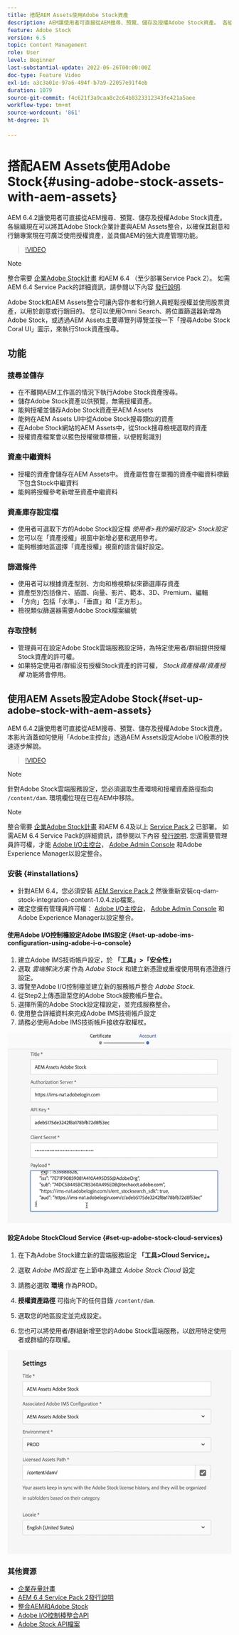 ```yaml
---
title: 搭配AEM Assets使用Adobe Stock資產
description: AEM讓使用者可直接從AEM搜尋、預覽、儲存及授權Adobe Stock資產。 各組織現在可以將其Adobe Stock企業計畫與AEM Assets整合，以確保其創意和行銷專案現在可廣泛使用授權資產，並具備AEM的強大資產管理功能。
feature: Adobe Stock
version: 6.5
topic: Content Management
role: User
level: Beginner
last-substantial-update: 2022-06-26T00:00:00Z
doc-type: Feature Video
exl-id: a3c3a01e-97a6-494f-b7a9-22057e91f4eb
duration: 1079
source-git-commit: f4c621f3a9caa8c2c64b8323312343fe421a5aee
workflow-type: tm+mt
source-wordcount: '861'
ht-degree: 1%

---
```


# 搭配AEM Assets使用Adobe Stock{#using-adobe-stock-assets-with-aem-assets}

AEM 6.4.2讓使用者可直接從AEM搜尋、預覽、儲存及授權Adobe Stock資產。 各組織現在可以將其Adobe Stock企業計畫與AEM Assets整合，以確保其創意和行銷專案現在可廣泛使用授權資產，並具備AEM的強大資產管理功能。

>[!VIDEO](https://video.tv.adobe.com/v/24678?quality=12&learn=on)

>[!NOTE]
>
>整合需要 [企業Adobe Stock計畫](https://landing.adobe.com/en/na/products/creative-cloud/ctir-4625-stock-for-enterprise/index.html) 和AEM 6.4 （至少部署Service Pack 2）。 如需AEM 6.4 Service Pack的詳細資訊，請參閱以下內容 [發行說明](https://helpx.adobe.com/tw/experience-manager/6-4/release-notes/sp-release-notes.html).

Adobe Stock和AEM Assets整合可讓內容作者和行銷人員輕鬆授權並使用股票資產，以用於創意或行銷目的。 您可以使用Omni Search、將位置篩選器新增為Adobe Stock，或透過AEM Assets主要導覽列導覽並按一下「搜尋Adobe Stock Coral UI」圖示，來執行Stock資產搜尋。

## 功能

### 搜尋並儲存

* 在不離開AEM工作區的情況下執行Adobe Stock資產搜尋。
* 儲存Adobe Stock資產以供預覽，無需授權資產。
* 能夠授權並儲存Adobe Stock資產至AEM Assets
* 能夠在AEM Assets UI中從Adobe Stock搜尋類似的資產
* 在Adobe Stock網站的AEM Assets中，從Stock搜尋檢視選取的資產
* 授權資產檔案會以藍色授權徽章標籤，以便輕鬆識別

### 資產中繼資料

* 授權的資產會儲存在AEM Assets中。 資產屬性會在單獨的資產中繼資料標籤下包含Stock中繼資料
* 能夠將授權參考新增至資產中繼資料

### 資產庫存設定檔

* 使用者可選取下方的Adobe Stock設定檔 *使用者>我的偏好設定> Stock設定*
* 您可以在「資產授權」視窗中新增必要和選用參考。
* 能夠根據地區選擇「資產授權」視窗的語言偏好設定。

### 篩選條件

* 使用者可以根據資產型別、方向和檢視類似來篩選庫存資產
* 資產型別包括像片、插圖、向量、影片、範本、3D、Premium、編輯
* 「方向」包括「水準」、「垂直」和「正方形」。
* 檢視類似篩選器需要Adobe Stock檔案編號

### 存取控制

* 管理員可在設定Adobe Stock雲端服務設定時，為特定使用者/群組提供授權Stock資產的許可權。
* 如果特定使用者/群組沒有授權Stock資產的許可權， *Stock資產搜尋/資產授權* 功能將會停用。

## 使用AEM Assets設定Adobe Stock{#set-up-adobe-stock-with-aem-assets}

AEM 6.4.2讓使用者可直接從AEM搜尋、預覽、儲存及授權Adobe Stock資產。 本影片涵蓋如何使用「Adobe主控台」透過AEM Assets設定Adobe I/O股票的快速逐步解說。

>[!VIDEO](https://video.tv.adobe.com/v/25043?quality=12&learn=on)

>[!NOTE]
>
>針對Adobe Stock雲端服務設定，您必須選取生產環境和授權資產路徑指向 `/content/dam`. 環境欄位現在已在AEM中移除。

>[!NOTE]
>
>整合需要 [企業Adobe Stock計畫](https://landing.adobe.com/en/na/products/creative-cloud/ctir-4625-stock-for-enterprise/index.html) 和AEM 6.4及以上 [Service Pack 2](https://experience.adobe.com/#/downloads/content/software-distribution/en/aem.html?fulltext=AEM*+6*+4*+Service*+Pack*&amp;2_group.propertyvalues.property=.%2Fjcr%3Acontent%2Fmetadata%2Fdc%3Aversion&amp;2_group.propertyvalues.operation=equals&amp;2_group.propertyvalues.0_values=target-version%3Aaem%2F6-4&amp;3_group.propertyvalues.property=。%2Fjcr%3Acontent%2Fmetadata%2Fdc%3AsoftwareType&amp;3_group.propertyvalues.operation=equals&amp;3_group.propertyvalues.0_values=software-type%3Aservice-and-cumulative-fix&amp;orderby=%40jcr%3Acontent%2Fmetadata%2Fdc%3Atitle&amp;orderby.sort=asc&amp;layout=list&amp;p.offset=0&amp;p.limit=24) 已部署。 如需AEM 6.4 Service Pack的詳細資訊，請參閱以下內容 [發行說明](https://helpx.adobe.com/tw/experience-manager/6-4/release-notes/sp-release-notes.html). 您還需要管理員許可權，才能 [Adobe I/O主控台](https://console.adobe.io/)， [Adobe Admin Console](https://adminconsole.adobe.com/) 和Adobe Experience Manager以設定整合。

### 安裝 {#installations}

* 針對AEM 6.4，您必須安裝 [AEM Service Pack 2](https://experience.adobe.com/#/downloads/content/software-distribution/en/aem.html?fulltext=AEM*+6*+4*+Service*+Pack*&amp;2_group.propertyvalues.property=.%2Fjcr%3Acontent%2Fmetadata%2Fdc%3Aversion&amp;2_group.propertyvalues.operation=equals&amp;2_group.propertyvalues.0_values=target-version%3Aaem%2F6-4&amp;3_group.propertyvalues.property=。%2Fjcr%3Acontent%2Fmetadata%2Fdc%3AsoftwareType&amp;3_group.propertyvalues.operation=equals&amp;3_group.propertyvalues.0_values=software-type%3Aservice-and-cumulative-fix&amp;orderby=%40jcr%3Acontent%2Fmetadata%2Fdc%3Atitle&amp;orderby.sort=asc&amp;layout=list&amp;p.offset=0&amp;p.limit=24) 然後重新安裝cq-dam-stock-integration-content-1.0.4.zip檔案。
* 確定您擁有管理員許可權： [Adobe I/O主控台](https://console.adobe.io/)， [Adobe Admin Console](https://adminconsole.adobe.com/) 和Adobe Experience Manager以設定整合。

#### 使用Adobe I/O控制檯設定Adobe IMS設定 {#set-up-adobe-ims-configuration-using-adobe-i-o-console}

1. 建立Adobe IMS技術帳戶設定，於 **「工具」>「安全性」**
2. 選取 *雲端解決方案* 作為 *Adobe Stock* 和建立新憑證或重複使用現有憑證進行設定。
3. 導覽至Adobe I/O控制檯並建立新的服務帳戶整合 *Adobe Stock*.
4. 從Step2上傳憑證至您的Adobe Stock服務帳戶整合。
5. 選擇所需的Adobe Stock設定檔設定，並完成服務整合。
6. 使用整合詳細資料來完成Adobe IMS技術帳戶設定
7. 請務必使用Adobe IMS技術帳戶接收存取權杖。

![Adobe IMS技術帳戶](assets/screen_shot_2018-10-22at12219pm.png)

#### 設定Adobe StockCloud Service {#set-up-adobe-stock-cloud-services}

1. 在下為Adobe Stock建立新的雲端服務設定 **「工具>Cloud Service」。**
2. 選取 *Adobe IMS設定* 在上節中為建立 *Adobe Stock Cloud* 設定

3. 請務必選取 **環境** 作為PROD。
4. **授權資產路徑** 可指向下的任何目錄 `/content/dam`.
5. 選取您的地區設定並完成設定。
6. 您也可以將使用者/群組新增至您的Adobe Stock雲端服務，以啟用特定使用者或群組的存取權。

![Adobe資產庫存設定](assets/screen_shot_2018-10-22at12425pm.png)

### 其他資源

* [企業存量計畫](https://landing.adobe.com/en/na/products/creative-cloud/ctir-4625-stock-for-enterprise/index.html)
* [AEM 6.4 Service Pack 2發行說明](https://experienceleague.adobe.com/docs/experience-manager-65/release-notes/release-notes.html?lang=zh-Hant)
* [整合AEM和Adobe Stock](https://experienceleague.adobe.com/docs/experience-manager-65/assets/using/aem-assets-adobe-stock.html)
* [Adobe I/O控制檯整合API](https://www.adobe.io/apis/cloudplatform/console/authentication/gettingstarted.html)
* [Adobe Stock API檔案](https://www.adobe.io/apis/creativecloud/stock/docs.html)
